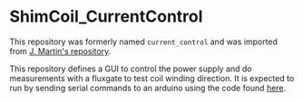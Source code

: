 # ShimCoil_CurrentControl

This repository was formerly named `current_control` and was imported from [J. Martin's repository](https://github.com/jmartin1454/current_control). 

This repository defines a GUI to control the power supply and do measurements with a fluxgate to test coil winding direction. It is expected to run by sending serial commands to an arduino using the code found [here](https://github.com/ucn-triumf/ShimCoil_SerialArduino).
